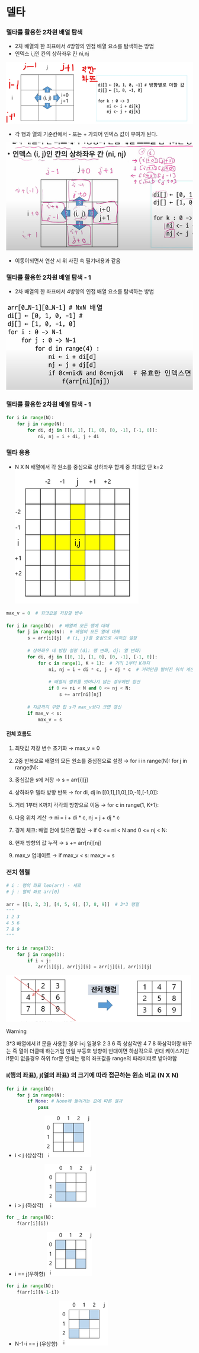 # 델타

### 델타를 활용한 2차원 배열 탐색

- 2차 배열의 한 죄표에서 4방향의 인접 배열 요소를 탐색하는 방법
- 인덱스 i,j인 칸의 상하좌우 칸 ni,nj

![img_5.png](img_5.png)

- 각 행과 열의 기준칸에서 - 또는 + 가되어 인덱스 값이 부여가 된다.

![img_6.png](img_6.png)

- 이동이되면서 연산 시 위 사진 속 필기내용과 같음

### 델타를 활용한 2차원 배열 탐색 - 1

- 2차 배열의 한 좌표에서 4방향의 인접 배열 요소를 탐색하는 방법

![img_8.png](img_8.png)

### 델타를 활용한 2차원 배열 탐색 - 1

```python
for i in range(N):
    for j in range(N):
        for di, dj in [[0, 1], [1, 0], [0, -1], [-1, 0]]:
            ni, nj = i + di, j + di
```

### 델타 응용

- N X N 배열에서 각 원소를 중심으로 상하좌우 합계 중 최대값 단 k=2
  ![img_7.png](img_7.png)

```python
max_v = 0  # 최댓값을 저장할 변수

for i in range(N):  # 배열의 모든 행에 대해
    for j in range(N):  # 배열의 모든 열에 대해
        s = arr[i][j]  # (i, j)를 중심으로 시작값 설정

        # 상하좌우 네 방향 설정 (di: 행 변화, dj: 열 변화)
        for di, dj in [[0, 1], [1, 0], [0, -1], [-1, 0]]:
            for c in range(1, K + 1):  # 거리 1부터 K까지
                ni, nj = i + di * c, j + dj * c  # 거리만큼 떨어진 위치 계산

                # 배열의 범위를 벗어나지 않는 경우에만 합산
                if 0 <= ni < N and 0 <= nj < N:
                    s += arr[ni][nj]

        # 지금까지 구한 합 s가 max_v보다 크면 갱신
        if max_v < s:
            max_v = s

```

#### 전체 흐름도

1. 최댓값 저장 변수 초기화 → max_v = 0

2. 2중 반복으로 배열의 모든 원소를 중심점으로 설정 → for i in range(N): for j in range(N):

3. 중심값을 s에 저장 → s = arr[i][j]

4. 상하좌우 델타 방향 반복 → for di, dj in [[0,1],[1,0],[0,-1],[-1,0]]:

5. 거리 1부터 K까지 각각의 방향으로 이동 → for c in range(1, K+1):

6. 다음 위치 계산 → ni = i + di * c, nj = j + dj * c

7. 경계 체크: 배열 안에 있으면 합산 → if 0 <= ni < N and 0 <= nj < N:

8. 현재 방향의 값 누적 → s += arr[ni][nj]

9. max_v 업데이트 → if max_v < s: max_v = s

### 전치 행렬

```python
# i : 행의 좌표 len(arr) - 세로
# j : 열의 좌표 arr[0]

arr = [[1, 2, 3], [4, 5, 6], [7, 8, 9]]  # 3*3 행렬
"""
1 2 3
4 5 6
7 8 9
"""

for i in range(3):
    for j in range(3):
        if i < j:
            arr[i][j], arr[j][i] = arr[j][i], arr[i][j] 
```

![img_9.png](img_9.png)

> [!WARNING]
> 3*3 배열에서 if 문을 사용한 경우 i<j 일경우 2 3 6 즉 상삼각만 4 7 8 하삼각이랑 바꾸는 즉 열이 더클때 하는거임
> 만일 부등호 방향이 반대이면 하삼각으로 반대 케이스지만 if문이 없을경우 하위 for문 안에는 행의 좌표값을 range의 파라미터로 받아야함

### i(행의 좌표), j(열의 좌표) 의 크기에 따라 접근하는 원소 비교 (N X N)

```python
for i in range(N):
    for j in range(N):
        if None: # None에 들어가는 값에 따른 결과
            pass
```

- i < j (상삼각)
  ![img_10.png](img_10.png)

- i > j (하삼각)
  ![img_11.png](img_11.png)


```python
for _ in range(N):
    f(arr[i][i])
```

- i == j(우하향)
![img_12.png](img_12.png)
  
```python
for i in range(N):
    f(arr[i][N-1-i])
```

- N-1-i == j (우상향)
![img_13.png](img_13.png)
